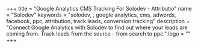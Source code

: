 +++
title = "Google Analytics CMS Tracking For Solodev - Attributio"
name = "Solodev"
keywords = "solodev, , google analytics, cms, adwords, facebook, ppc, attribution, track leads, conversion tracking"
description = "Connect Google Analytics with Solodev to find out where your leads are coming from. Track leads from the source - from search to ppc."
logo = ""
+++
